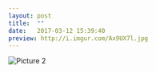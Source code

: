 ```yaml
---
layout: post
title:  ""
date:   2017-03-12 15:39:40
preview: http://i.imgur.com/Ax9UX7l.jpg
---
```


![Picture 2](http://i.imgur.com/FeYmoMu.jpg)

                          

